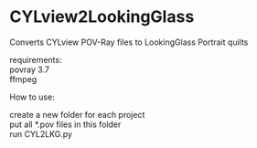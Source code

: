 # CYLview2LookingGlass
Converts CYLview POV-Ray files to LookingGlass Portrait quilts


requirements:  
povray 3.7  
ffmpeg  

How to use:  
  
create a new folder for each project  
put all *.pov files in this folder  
run CYL2LKG.py  
